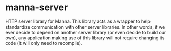 # manna-server
HTTP server library for Manna.
This library acts as a wrapper to help standardize communication with other server libraries.
In other words, if we ever decide to depend on another server library (or even decide to build our own), any application making use of this library will not require changing its code (it will only need to recompile).
